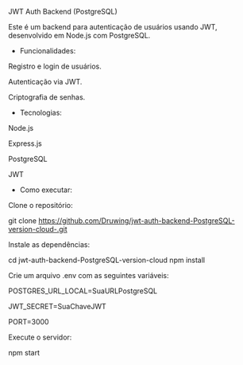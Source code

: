 JWT Auth Backend (PostgreSQL)

Este é um backend para autenticação de usuários usando JWT, desenvolvido em Node.js com PostgreSQL.

- Funcionalidades:

Registro e login de usuários.

Autenticação via JWT.

Criptografia de senhas.

- Tecnologias:

Node.js

Express.js

PostgreSQL

JWT

- Como executar:

Clone o repositório:

git clone https://github.com/Druwing/jwt-auth-backend-PostgreSQL-version-cloud-.git

Instale as dependências:

cd jwt-auth-backend-PostgreSQL-version-cloud
npm install

Crie um arquivo .env com as seguintes variáveis:

POSTGRES_URL_LOCAL=SuaURLPostgreSQL

JWT_SECRET=SuaChaveJWT

PORT=3000

Execute o servidor:

npm start

